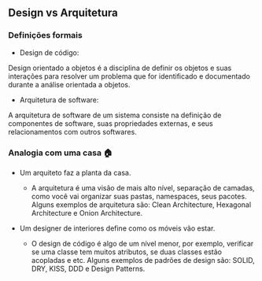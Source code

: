 ## Design vs Arquitetura

### Definições formais

- Design de código:

Design orientado a objetos é a disciplina de definir os objetos e suas interações para resolver um problema que for identificado e documentado durante a análise orientada a objetos.

- Arquitetura de software:

A arquitetura de software de um sistema consiste na definição de componentes de software, suas propriedades externas, e seus relacionamentos com outros softwares.

### Analogia com uma casa 🏠

- Um arquiteto faz a planta da casa.

  - A arquitetura é uma visão de mais alto nível, separação de camadas, como você vai organizar suas pastas, namespaces, seus pacotes. Alguns exemplos de arquitetura são: Clean Architecture, Hexagonal Architecture e Onion Architecture.

- Um designer de interiores define como os móveis vão estar.
  - O design de código é algo de um nível menor, por exemplo, verificar se uma classe tem muitos atributos, se duas classes estão acopladas e etc. Alguns exemplos de padrões de design são: SOLID, DRY, KISS, DDD e Design Patterns.
